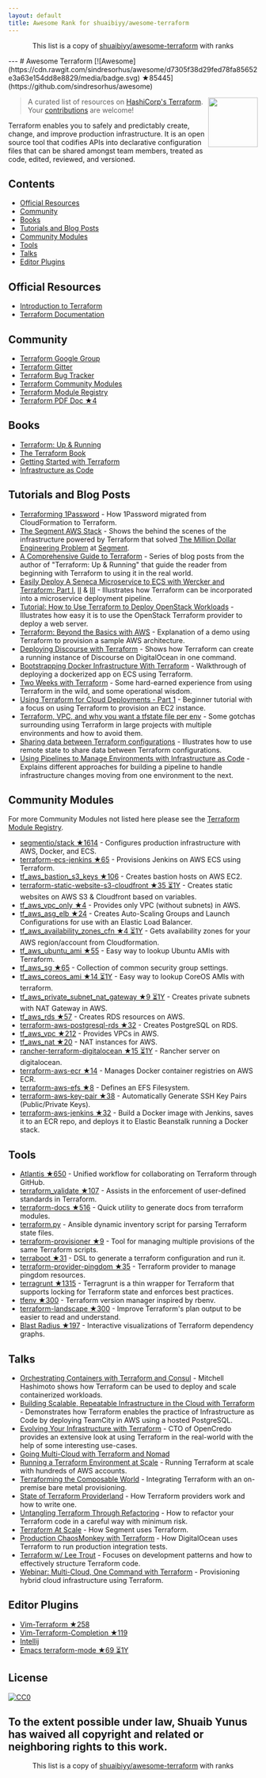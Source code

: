 ```yaml
---
layout: default
title: Awesome Rank for shuaibiyy/awesome-terraform
---
```


<p align="center">
	This list is a copy of <a href="https://github.com/shuaibiyy/awesome-terraform">shuaibiyy/awesome-terraform</a> with ranks
</p>
---
# Awesome Terraform [![Awesome](https://cdn.rawgit.com/sindresorhus/awesome/d7305f38d29fed78fa85652e3a63e154dd8e8829/media/badge.svg) ★85445](https://github.com/sindresorhus/awesome)

> A curated list of resources on [HashiCorp's Terraform](https://www.terraform.io/).
[<img src="https://rawgit.com/shuaibiyy/awesome-terraform/master/terraform.svg" align="right" width="100">](https://terraform.io)
Your [contributions](https://github.com/shuaibiyy/awesome-terraform/blob/master/contributing.md) are welcome!

Terraform enables you to safely and predictably create, change, and improve production infrastructure. It is an open source tool that codifies APIs into declarative configuration files that can be shared amongst team members, treated as code, edited, reviewed, and versioned.

## Contents

* [Official Resources](#official-resources)
* [Community](#community)
* [Books](#books)
* [Tutorials and Blog Posts](#tutorials-and-blog-posts)
* [Community Modules](#community-modules)
* [Tools](#tools)
* [Talks](#talks)
* [Editor Plugins](#editor-plugins)

## Official Resources

* [Introduction to Terraform](https://www.terraform.io/intro/)
* [Terraform Documentation](https://www.terraform.io/docs/)

## Community

* [Terraform Google Group](https://groups.google.com/forum/#!forum/terraform-tool)
* [Terraform Gitter](https://gitter.im/hashicorp-terraform)
* [Terraform Bug Tracker](https://github.com/hashicorp/terraform/issues)
* [Terraform Community Modules](https://github.com/terraform-community-modules)
* [Terraform Module Registry](https://registry.terraform.io/)
* [Terraform PDF Doc ★4](https://github.com/dohsimpson/terraform-doc-pdf)

## Books

* [Terraform: Up & Running](http://www.terraformupandrunning.com/?ref=gruntwork-blog-comprehensive-terraform)
* [The Terraform Book](https://terraformbook.com/)
* [Getting Started with Terraform](https://www.amazon.com/Getting-Started-Terraform-Kirill-Shirinkin/dp/1786465108/)
* [Infrastructure as Code](http://shop.oreilly.com/product/0636920039297.do)

## Tutorials and Blog Posts

* [Terraforming 1Password](https://blog.agilebits.com/2018/01/25/terraforming-1password/) - How 1Password migrated from CloudFormation to Terraform.
* [The Segment AWS Stack](https://segment.com/blog/the-segment-aws-stack/) - Shows the behind the scenes of the infrastructure powered by Terraform that solved [The Million Dollar Engineering Problem](https://segment.com/blog/the-million-dollar-eng-problem/) at [Segment](https://segment.com/).
* [A Comprehensive Guide to Terraform](https://blog.gruntwork.io/a-comprehensive-guide-to-terraform-b3d32832baca#.w9x897ywp) - Series of blog posts from the author of "Terraform: Up & Running" that guide the reader from beginning with Terraform to using it in the real world.
* [Easily Deploy A Seneca Microservice to ECS with Wercker and Terraform: Part I](http://chiefy.github.io/easily-deploy-a-seneca-microservice-to-ecs-with-wercker-and-terraform-part-i/), [II](http://chiefy.github.io/easily-deploy-a-seneca-microservice-to-ecs-with-wercker-and-terraform-part-ii/) & [III](http://chiefy.github.io/easily-deploy-a-seneca-microservice-to-ecs-with-wercker-and-terraform-part-i/) - Illustrates how Terraform can be incorporated into a microservice deployment pipeline.
* [Tutorial: How to Use Terraform to Deploy OpenStack Workloads](http://www.stratoscale.com/blog/openstack/tutorial-how-to-use-terraform-to-deploy-openstack-workloads/) - Illustrates how easy it is to use the OpenStack Terraform provider to deploy a web server.
* [Terraform: Beyond the Basics with AWS](https://aws.amazon.com/blogs/apn/terraform-beyond-the-basics-with-aws/) - Explanation of a demo using Terraform to provision a sample AWS architecture.
* [Deploying Discourse with Terraform](https://www.hashicorp.com/blog/terraform-discourse.html) - Shows how Terraform can create a running instance of Discourse on DigitalOcean in one command.
* [Bootstrapping Docker Infrastructure With Terraform](http://vilkeliskis.com/blog/2016/02/10/bootstrapping-docker-with-terraform.html) - Walkthrough of deploying a dockerized app on ECS using Terraform.
* [Two Weeks with Terraform](https://charity.wtf/2016/02/23/two-weeks-with-terraform/) - Some hard-earned experience from using Terraform in the wild, and some operational wisdom.
* [Using Terraform for Cloud Deployments - Part 1](https://dev.to/koenighotze/using-terraform-for-cloud-deployments---part-1) - Beginner tutorial with a focus on using Terraform to provision an EC2 instance.
* [Terraform, VPC, and why you want a tfstate file per env](https://charity.wtf/2016/03/30/terraform-vpc-and-why-you-want-a-tfstate-file-per-env/) - Some gotchas surrounding using Terraform in large projects with multiple environments and how to avoid them.
* [Sharing data between Terraform configurations](https://jamesmckay.net/2016/09/sharing-data-between-terraform-configurations/) - Illustrates how to use remote state to share data between Terraform configurations.
* [Using Pipelines to Manage Environments with Infrastructure as Code](https://medium.com/@kief/https-medium-com-kief-using-pipelines-to-manage-environments-with-infrastructure-as-code-b37285a1cbf5) - Explains different approaches for building a pipeline to handle infrastructure changes moving from one environment to the next.

## Community Modules

For more Community Modules not listed here please see the [Terraform Module Registry](https://registry.terraform.io/).

* [segmentio/stack ★1614](https://github.com/segmentio/stack) - Configures production infrastructure with AWS, Docker, and ECS.
* [terraform-ecs-jenkins ★65](https://github.com/shuaibiyy/terraform-ecs-jenkins) - Provisions Jenkins on AWS ECS using Terraform.
* [tf_aws_bastion_s3_keys ★106](https://github.com/terraform-community-modules/tf_aws_bastion_s3_keys) - Creates bastion hosts on AWS EC2.
* [terraform-static-website-s3-cloudfront ★35 ⏳1Y](https://github.com/sjevs/terraform-static-website-s3-cloudfront) - Creates static websites on AWS S3 & Cloudfront based on variables.
* [tf_aws_vpc_only ★4](https://github.com/terraform-community-modules/tf_aws_vpc_only) - Provides only VPC (without subnets) in AWS.
* [tf_aws_asg_elb ★24](https://github.com/terraform-community-modules/tf_aws_asg_elb) - Creates Auto-Scaling Groups and Launch Configurations for use with an Elastic Load Balancer.
* [tf_aws_availability_zones_cfn ★4 ⏳1Y](https://github.com/terraform-community-modules/tf_aws_availability_zones_cfn) - Gets availability zones for your AWS region/account from Cloudformation.
* [tf_aws_ubuntu_ami ★55](https://github.com/terraform-community-modules/tf_aws_ubuntu_ami) - Easy way to lookup Ubuntu AMIs with Terraform.
* [tf_aws_sg ★65](https://github.com/terraform-community-modules/tf_aws_sg) - Collection of common security group settings.
* [tf_aws_coreos_ami ★14 ⏳1Y](https://github.com/terraform-community-modules/tf_aws_coreos_ami) - Easy way to lookup CoreOS AMIs with terraform.
* [tf_aws_private_subnet_nat_gateway ★9 ⏳1Y](https://github.com/terraform-community-modules/tf_aws_private_subnet_nat_gateway) - Creates private subnets with NAT Gateway in AWS.
* [tf_aws_rds ★57](https://github.com/terraform-aws-modules/terraform-aws-rds) - Creates RDS resources on AWS.
* [terraform-aws-postgresql-rds ★32](https://github.com/azavea/terraform-aws-postgresql-rds) - Creates PostgreSQL on RDS.
* [tf_aws_vpc ★212](https://github.com/terraform-community-modules/tf_aws_vpc) - Provides VPCs in AWS.
* [tf_aws_nat ★20](https://github.com/terraform-community-modules/tf_aws_nat) - NAT instances for AWS.
* [rancher-terraform-digitalocean ★15 ⏳1Y](https://github.com/lunagt/rancher-terraform-digitalocean) - Rancher server on digitalocean.
* [terraform-aws-ecr ★14](https://github.com/cloudposse/terraform-aws-ecr) - Manages Docker container registries on AWS ECR.
* [terraform-aws-efs ★8](https://github.com/cloudposse/terraform-aws-efs) - Defines an EFS Filesystem.
* [terraform-aws-key-pair ★38](https://github.com/cloudposse/terraform-aws-key-pair) - Automatically Generate SSH Key Pairs (Public/Private Keys).
* [terraform-aws-jenkins ★32](https://github.com/cloudposse/terraform-aws-jenkins) - Build a Docker image with Jenkins, saves it to an ECR repo, and deploys it to Elastic Beanstalk running a Docker stack.

## Tools

* [Atlantis ★650](https://github.com/hootsuite/atlantis) - Unified workflow for collaborating on Terraform through GitHub.
* [terraform_validate ★107](https://github.com/elmundio87/terraform_validate) - Assists in the enforcement of user-defined standards in Terraform.
* [terraform-docs ★516](https://github.com/segmentio/terraform-docs) - Quick utility to generate docs from terraform modules.
* [terraform.py](https://github.com/ciscocloud/terraform.py) - Ansible dynamic inventory script for parsing Terraform state files.
* [terraform-provisioner ★9](https://github.com/shuaibiyy/terraform-provisioner) - Tool for managing multiple provisions of the same Terraform scripts.
* [terraboot ★31](https://github.com/MastodonC/terraboot) - DSL to generate a terraform configuration and run it.
* [terraform-provider-pingdom ★35](https://github.com/russellcardullo/terraform-provider-pingdom) - Terraform provider to manage pingdom resources.
* [terragrunt ★1315](https://github.com/gruntwork-io/terragrunt) - Terragrunt is a thin wrapper for Terraform that supports locking for Terraform state and enforces best practices.
* [tfenv ★300](https://github.com/kamatama41/tfenv) - Terraform version manager inspired by rbenv.
* [terraform-landscape ★300](https://github.com/coinbase/terraform-landscape) - Improve Terraform's plan output to be easier to read and understand.
* [Blast Radius ★197](https://github.com/28mm/blast-radius) - Interactive visualizations of Terraform dependency graphs.


## Talks

* [Orchestrating Containers with Terraform and Consul](https://www.infoq.com/presentations/terraform-consul) - Mitchell Hashimoto shows how Terraform can be used to deploy and scale containerized workloads.
* [Building Scalable, Repeatable Infrastructure in the Cloud with Terraform](https://www.youtube.com/watch?v=cG7pcksTAnY) - Demonstrates how Terraform enables the practice of Infrastructure as Code by deploying TeamCity in AWS using a hosted PostgreSQL.
* [Evolving Your Infrastructure with Terraform](https://www.youtube.com/watch?v=wgzgVm7Sqlk) - CTO of OpenCredo provides an extensive look at using Terraform in the real-world with the help of some interesting use-cases.
* [Going Multi-Cloud with Terraform and Nomad](https://www.youtube.com/watch?v=e42A4aBZUkQ)
* [Running a Terraform Environment at Scale](https://www.youtube.com/watch?v=3JVGSq7QIS0) - Running Terraform at scale with hundreds of AWS accounts.
* [Terraforming the Composable World](https://www.youtube.com/watch?v=cHrOXPatFeg) - Integrating Terraform with an on-premise bare metal provisioning.
* [State of Terraform Providerland](https://www.youtube.com/watch?v=ar1PF5iDtbg) - How Terraform providers work and how to write one.
* [Untangling Terraform Through Refactoring](https://www.youtube.com/watch?v=OH6iDKaXpZs) - How to refactor your Terraform code in a careful way with minimum risk.
* [Terraform At Scale](https://www.youtube.com/watch?v=RldRDryLiXs) - How Segment uses Terraform.
* [Production ChaosMonkey with Terraform](https://www.youtube.com/watch?v=CPI6W3LK0-g) - How DigitalOcean uses Terraform to run production integration tests.
* [Terraform w/ Lee Trout](https://www.youtube.com/watch?v=p2ESyuqPw1A) - Focuses on development patterns and how to effectively structure Terraform code.
* [Webinar: Multi-Cloud, One Command with Terraform](https://www.youtube.com/watch?v=adzqsywrJKk) - Provisioning hybrid cloud infrastructure using Terraform.

## Editor Plugins

* [Vim-Terraform ★258](https://github.com/hashivim/vim-terraform)
* [Vim-Terraform-Completion ★119](https://github.com/juliosueiras/vim-terraform-completion)
* [Intellij](https://plugins.jetbrains.com/plugin/7808-hashicorp-terraform--hcl-language-support)
* [Emacs terraform-mode ★69 ⏳1Y](https://github.com/syohex/emacs-terraform-mode)

## License

[![CC0](http://mirrors.creativecommons.org/presskit/buttons/88x31/svg/cc-zero.svg)](https://creativecommons.org/publicdomain/zero/1.0/)

To the extent possible under law, Shuaib Yunus has waived all copyright and related or neighboring rights to this work.
---
<p align="center">
	This list is a copy of <a href="https://github.com/shuaibiyy/awesome-terraform">shuaibiyy/awesome-terraform</a> with ranks
</p>
